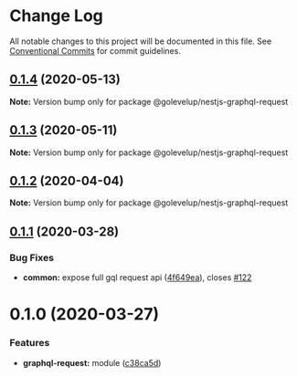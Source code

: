 # Change Log

All notable changes to this project will be documented in this file.
See [Conventional Commits](https://conventionalcommits.org) for commit guidelines.

## [0.1.4](https://github.com/golevelup/nestjs/compare/@golevelup/nestjs-graphql-request@0.1.3...@golevelup/nestjs-graphql-request@0.1.4) (2020-05-13)

**Note:** Version bump only for package @golevelup/nestjs-graphql-request

## [0.1.3](https://github.com/golevelup/nestjs/compare/@golevelup/nestjs-graphql-request@0.1.2...@golevelup/nestjs-graphql-request@0.1.3) (2020-05-11)

**Note:** Version bump only for package @golevelup/nestjs-graphql-request

## [0.1.2](https://github.com/golevelup/nestjs/compare/@golevelup/nestjs-graphql-request@0.1.1...@golevelup/nestjs-graphql-request@0.1.2) (2020-04-04)

**Note:** Version bump only for package @golevelup/nestjs-graphql-request

## [0.1.1](https://github.com/golevelup/nestjs/compare/@golevelup/nestjs-graphql-request@0.1.0...@golevelup/nestjs-graphql-request@0.1.1) (2020-03-28)

### Bug Fixes

- **common:** expose full gql request api ([4f649ea](https://github.com/golevelup/nestjs/commit/4f649ea)), closes [#122](https://github.com/golevelup/nestjs/issues/122)

# 0.1.0 (2020-03-27)

### Features

- **graphql-request:** module ([c38ca5d](https://github.com/golevelup/nestjs/commit/c38ca5d))
